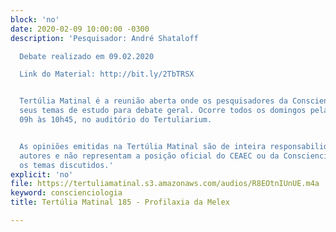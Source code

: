 ```yaml
---
block: 'no'
date: 2020-02-09 10:00:00 -0300
description: 'Pesquisador: André Shataloff

  Debate realizado em 09.02.2020

  Link do Material: http://bit.ly/2TbTRSX


  Tertúlia Matinal é a reunião aberta onde os pesquisadores da Conscienciologia apresentam
  seus temas de estudo para debate geral. Ocorre todos os domingos pela manhã, das
  09h às 10h45, no auditório do Tertuliarium.


  As opiniões emitidas na Tertúlia Matinal são de inteira responsabilidade de seus
  autores e não representam a posição oficial do CEAEC ou da Conscienciologia sobre
  os temas discutidos.'
explicit: 'no'
file: https://tertuliamatinal.s3.amazonaws.com/audios/R8EOtnIUnUE.m4a
keyword: conscienciologia
title: Tertúlia Matinal 185 - Profilaxia da Melex

---
```


